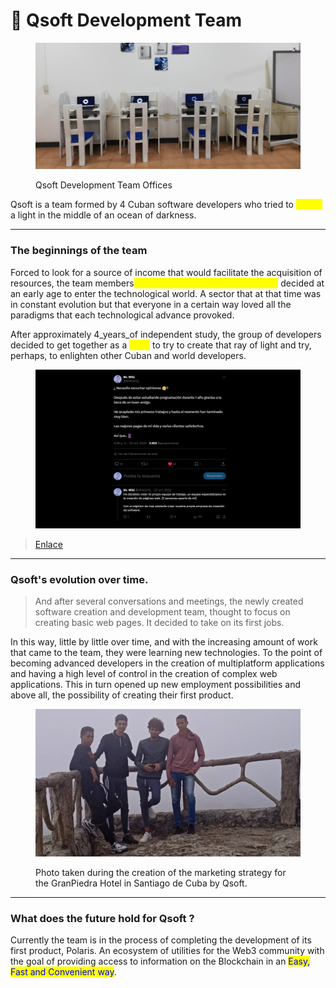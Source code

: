 # 🚂 Qsoft Development Team

<figure><img src="../../.gitbook/assets/WhatsApp-Image-2023-11-24-at-17.20.12-1-e1700896264378 (1).jpeg" alt=""><figcaption><p>Qsoft Development Team Offices</p></figcaption></figure>

Qsoft is a team formed by 4 Cuban software developers who tried to <mark style="color:yellow;">create</mark> a light in the middle of an ocean of darkness.

***

### The beginnings of the team

Forced to look for a source of income that would facilitate the acquisition of resources, the team members<mark style="color:yellow;">, even without knowing each other,</mark> decided at an early age to enter the technological world. A sector that at that time was in constant evolution but that everyone in a certain way loved all the paradigms that each technological advance provoked.

After approximately 4_years_of independent study, the group of developers decided to get together as a <mark style="color:yellow;">team</mark> to try to create that ray of light and try, perhaps, to enlighten other Cuban and world developers.

<figure><img src="../../.gitbook/assets/Proyecto nuevo (4).png" alt=""><figcaption></figcaption></figure>

> [Enlace](https://x.com/MrWiki15\_/status/1716626990491418959)

***

### Qsoft's evolution over time.

> And after several conversations and meetings, the newly created software creation and development team, thought to focus on creating basic web pages. It decided to take on its first jobs.

In this way, little by little over time, and with the increasing amount of work that came to the team, they were learning new technologies. To the point of becoming advanced developers in the creation of multiplatform applications and having a high level of control in the creation of complex web applications. This in turn opened up new employment possibilities and above all, the possibility of creating their first product.

<figure><img src="../../.gitbook/assets/image (1) (2).png" alt=""><figcaption><p>Photo taken during the creation of the marketing strategy for the GranPiedra Hotel in Santiago de Cuba by Qsoft.</p></figcaption></figure>

***

### What does the future hold for Qsoft ?

Currently the team is in the process of completing the development of its first product, Polaris. An ecosystem of utilities for the Web3 community with the goal of providing access to information on the Blockchain in an <mark style="color:blue;">Easy, Fast and Convenient way</mark>.
